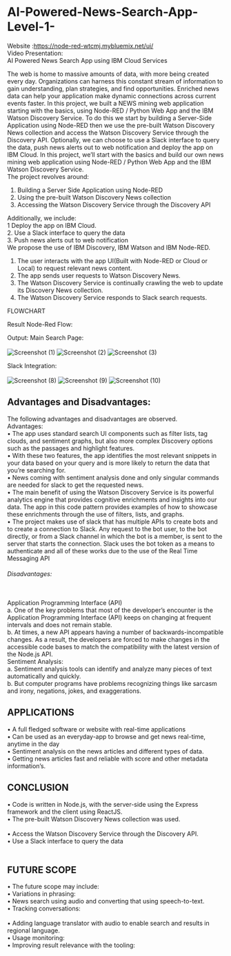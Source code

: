 # AI-Powered-News-Search-App-Level-1-

Website :https://node-red-wtcmj.mybluemix.net/ui/<br/>
Video Presentation: <br/>
AI Powered News Search App using IBM Cloud Services




The web is home to massive amounts of data, with more being created every day. Organizations can harness this constant stream of information to gain understanding, plan strategies, and find opportunities. Enriched news data can help your application make dynamic connections across current events faster.
In this project, we built a NEWS mining web application starting with the basics, using Node-RED / Python Web App and the IBM Watson Discovery Service.
To do this we start by building a Server-Side Application using Node-RED then we use the pre-built Watson Discovery News collection and access the Watson Discovery Service through the Discovery API. Optionally, we can choose to use a Slack interface to query the data, push news alerts out to web notification and deploy the app on IBM Cloud. In this project, we’ll start with the basics and build our own news mining web application using Node-RED / Python Web App and the IBM Watson Discovery Service.
<br/>The project revolves around:
1. Building a Server Side Application using Node-RED <br/>
2. Using the pre-built Watson Discovery News collection <br/>
3. Accessing the Watson Discovery Service through the Discovery API<br/> 
 
Additionally, we include:<br/>
1 Deploy the app on IBM Cloud.<br/>
2. Use a Slack interface to query the data  <br/>
3. Push news alerts out to web notification<br/>
We propose the use of IBM Discovery, IBM Watson and IBM Node-RED.<br/>


 
1.	The user interacts with the app UI(Built with Node-RED or Cloud or Local) to request relevant news content.
2.	The app sends user requests to Watson Discovery News.
3.	The Watson Discovery Service is continually crawling the web to update its Discovery News collection.
4.	The Watson Discovery Service responds to Slack search requests.

FLOWCHART
 
Result
Node-Red Flow:
 
Output: Main Search Page:<br/><br/>
![Screenshot (1)](https://user-images.githubusercontent.com/65496929/82444961-a53faa00-9ac1-11ea-8eaa-60632897c7ad.png)
![Screenshot (2)](https://user-images.githubusercontent.com/65496929/82444964-a670d700-9ac1-11ea-9501-dc524b1eabcd.png)
![Screenshot (3)](https://user-images.githubusercontent.com/65496929/82445058-d029fe00-9ac1-11ea-82ec-1e422df9ba18.png)   
 
Slack Integration:<br/><br/>
     ![Screenshot (8)](https://user-images.githubusercontent.com/65496929/82445070-d3bd8500-9ac1-11ea-8ebb-61d7bc21fdb8.png)
![Screenshot (9)](https://user-images.githubusercontent.com/65496929/82445072-d4561b80-9ac1-11ea-949e-3a514f206c71.png)
![Screenshot (10)](https://user-images.githubusercontent.com/65496929/82445077-d4eeb200-9ac1-11ea-99d1-f082276c6502.png)
## Advantages and Disadvantages:<br/>
The following advantages and disadvantages are observed.<br/>
Advantages:<br/>
•	The app uses standard search UI components such as filter lists, tag clouds, and sentiment graphs, but also more complex Discovery options such as the passages and highlight features.
<br/>•	With these two features, the app identifies the most relevant snippets in your data based on your query and is more likely to return the data that you’re searching for.
<br/>•	News coming with sentiment analysis done and only singular commands are needed for slack to get the requested news.
<br/>•	The main benefit of using the Watson Discovery Service is its powerful analytics engine that provides cognitive enrichments and insights into our data. The app in this code pattern provides examples of how to showcase these enrichments through the use of filters, lists, and graphs.
<br/>•	The project makes use of slack that has multiple APIs to create bots and to create a connection to Slack. Any request to the bot user, to the bot directly, or from a Slack channel in which the bot is a member, is sent to the server that starts the connection. Slack uses the bot token as a means to authenticate and all of these works due to the use of the Real Time Messaging API
###### Disadvantages:<br/>
<br/>Application Programming Interface (API) 
<br/>a.	One of the key problems that most of the developer’s encounter is the Application Programming Interface (API) keeps on changing at frequent intervals and does not remain stable.
<br/>b.	At times, a new API appears having a number of backwards-incompatible changes. As a result, the developers are forced to make changes in the accessible code bases to match the compatibility with the latest version of the Node.js API.
<br/>Sentiment Analysis:<br/>
a.	Sentiment analysis tools can identify and analyze many pieces of text automatically and quickly.<br/>
b.	But computer programs have problems recognizing things like sarcasm and irony, negations, jokes, and exaggerations.<br/>
## APPLICATIONS<br/>
•	A full fledged software or website with real-time applications<br/>
•	Can be used as an everyday-app to browse and get news real-time, anytime in the day<br/>
•	Sentiment analysis on the news articles and different types of data.<br/>
•	Getting news articles fast and reliable with score and other metadata information’s.<br/>
## CONCLUSION<br/>
•	Code is written in Node.js, with the server-side using the Express framework and the client using ReactJS.<br/>
•	The pre-built Watson Discovery News collection was used.<br/><br/>
•	Access the Watson Discovery Service through the Discovery API.<br/>
•	Use a Slack interface to query the data <br/>
<br/>
## FUTURE SCOPE<br/>
•	The future scope may include:<br/>
•	Variations in phrasing:<br/>
•	News search using audio and converting that using speech-to-text.<br/>
•	Tracking conversations:<br/><br/>
•	Adding language translator with audio to enable search and results in regional language.<br/>
•	Usage monitoring:<br/>
•	Improving result relevance with the tooling:<br/>


